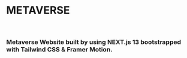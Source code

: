 <h1>METAVERSE</h1>
<br>
<h3>Metaverse Website built by using NEXT.js 13 bootstrapped with Tailwind CSS & Framer Motion.</h3>
